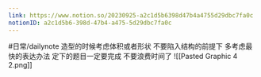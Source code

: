 ```yaml
---
link: https://www.notion.so/20230925-a2c1d5b6398d47b4a4755d29dbc7fa0c
notionID: a2c1d5b6-398d-47b4-a475-5d29dbc7fa0c
---
```

#日常/dailynote
造型的时候考虑体积或者形状
不要陷入结构的前提下 多考虑最快的表达办法
定下的题目一定要完成
不要浪费时间了
 ![[Pasted Graphic 4 2.png]]